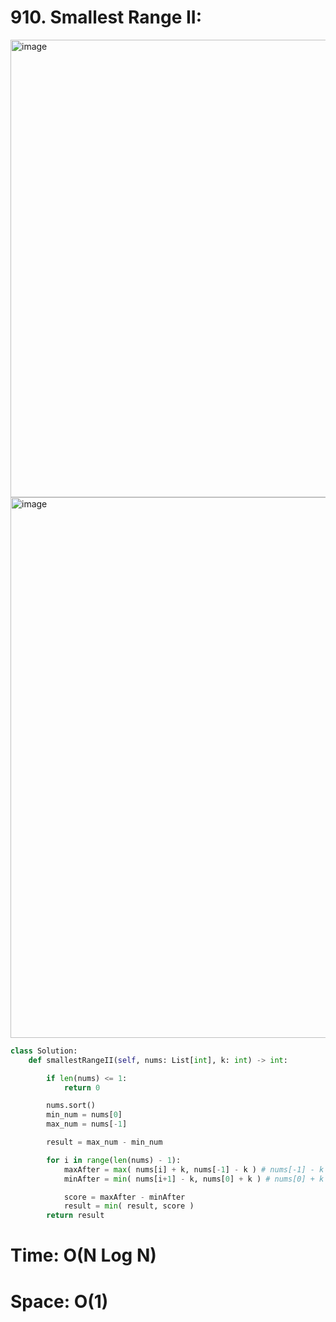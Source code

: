 # 910. Smallest Range II:

<img width="732" alt="image" src="https://github.com/jatinbhutka/LeetCode-2022/assets/35987583/aedc1ffe-16d0-4875-b905-8b84c0dd8f3d">
<img width="865" alt="image" src="https://github.com/jatinbhutka/LeetCode-2022/assets/35987583/cae3c3f5-a4b6-40a6-899e-26024acac142">


```python
class Solution:
    def smallestRangeII(self, nums: List[int], k: int) -> int:

        if len(nums) <= 1:
            return 0

        nums.sort()
        min_num = nums[0]
        max_num = nums[-1]

        result = max_num - min_num

        for i in range(len(nums) - 1):
            maxAfter = max( nums[i] + k, nums[-1] - k ) # nums[-1] - k could be max, nums[i] + k could be maximum
            minAfter = min( nums[i+1] - k, nums[0] + k ) # nums[0] + k could be min, nums[i+1] - k could be minimum

            score = maxAfter - minAfter
            result = min( result, score )
        return result
```

# Time: O(N Log N)
# Space: O(1)
